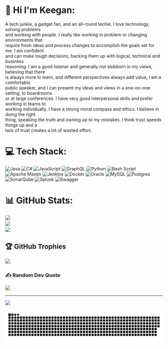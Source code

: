 # 💫 Hi I'm Keegan:
 A tech junkie, a gadget fan, and an all-round techie. I love technology, solving problems<br>and working with people. I really like working in problem or changing environments that<br>require fresh ideas and process changes to accomplish the goals set for me. I am confident<br>and can make tough decisions, backing them up with logical, technical and business<br>reasoning. I am a good listener and generally not stubborn in my views, believing that there<br>is always more to learn, and different perspectives always add value, l am a comfortable<br>public speaker, and I can present my ideas and views in a one-on-one setting, to boardrooms<br>or at large conferences. I have very good interpersonal skills and prefer working in teams to<br>working individually. I have a strong moral compass and ethics. I believe in doing the right<br>thing, speaking the truth and owning up to my mistakes. I think trust speeds things up and a<br>lack of trust creates a lot of wasted effort.


# 💻 Tech Stack:
![Java](https://img.shields.io/badge/java-%23ED8B00.svg?style=for-the-badge&logo=openjdk&logoColor=white) ![C#](https://img.shields.io/badge/c%23-%23239120.svg?style=for-the-badge&logo=csharp&logoColor=white) ![JavaScript](https://img.shields.io/badge/javascript-%23323330.svg?style=for-the-badge&logo=javascript&logoColor=%23F7DF1E) ![GraphQL](https://img.shields.io/badge/-GraphQL-E10098?style=for-the-badge&logo=graphql&logoColor=white) ![Python](https://img.shields.io/badge/python-3670A0?style=for-the-badge&logo=python&logoColor=ffdd54) ![Bash Script](https://img.shields.io/badge/bash_script-%23121011.svg?style=for-the-badge&logo=gnu-bash&logoColor=white) ![Apache Maven](https://img.shields.io/badge/Apache%20Maven-C71A36?style=for-the-badge&logo=Apache%20Maven&logoColor=white) ![Jenkins](https://img.shields.io/badge/jenkins-%232C5263.svg?style=for-the-badge&logo=jenkins&logoColor=white) ![Docker](https://img.shields.io/badge/docker-%230db7ed.svg?style=for-the-badge&logo=docker&logoColor=white) ![Oracle](https://img.shields.io/badge/Oracle-F80000?style=for-the-badge&logo=oracle&logoColor=white) ![MySQL](https://img.shields.io/badge/mysql-4479A1.svg?style=for-the-badge&logo=mysql&logoColor=white) ![Postgres](https://img.shields.io/badge/postgres-%23316192.svg?style=for-the-badge&logo=postgresql&logoColor=white) ![SonarQube](https://img.shields.io/badge/SonarQube-black?style=for-the-badge&logo=sonarqube&logoColor=4E9BCD) ![Splunk](https://img.shields.io/badge/splunk-%23000000.svg?style=for-the-badge&logo=splunk&logoColor=white) ![Swagger](https://img.shields.io/badge/-Swagger-%23Clojure?style=for-the-badge&logo=swagger&logoColor=white)
# 📊 GitHub Stats:
![](https://github-readme-stats.vercel.app/api?username=kchetty100&theme=dark&hide_border=false&include_all_commits=false&count_private=true)<br/>
![](https://nirzak-streak-stats.vercel.app/?user=kchetty100&theme=dark&hide_border=false)<br/>
![](https://github-readme-stats.vercel.app/api/top-langs/?username=kchetty100&theme=dark&hide_border=false&include_all_commits=false&count_private=true&layout=compact)

## 🏆 GitHub Trophies
![](https://github-profile-trophy.vercel.app/?username=kchetty100&theme=radical&no-frame=false&no-bg=true&margin-w=4)

### ✍️ Random Dev Quote
![](https://quotes-github-readme.vercel.app/api?type=horizontal&theme=radical)

---
[![](https://visitcount.itsvg.in/api?id=kchetty100&icon=0&color=0)](https://visitcount.itsvg.in)

<picture>
  <source media="(prefers-color-scheme: dark)" srcset="https://raw.githubusercontent.com/kchetty100/kchetty100/output/github-snake-dark.svg" />
  <source media="(prefers-color-scheme: light)" srcset="https://raw.githubusercontent.com/kchetty100/kchetty100/output/github-snake.svg" />
  <img alt="github-snake" src="https://raw.githubusercontent.com/kchetty100/kchetty100/output/github-snake.svg" />
</picture>
